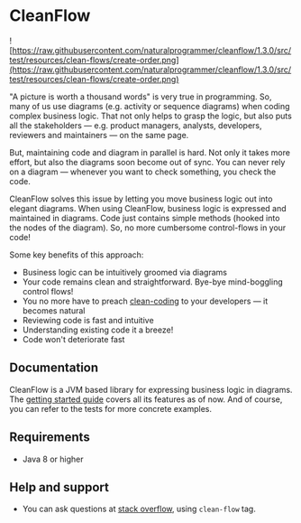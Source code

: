 # CleanFlow

![https://raw.githubusercontent.com/naturalprogrammer/cleanflow/1.3.0/src/test/resources/clean-flows/create-order.png](https://raw.githubusercontent.com/naturalprogrammer/cleanflow/1.3.0/src/test/resources/clean-flows/create-order.png)

"A picture is worth a thousand words" is very true in programming.
So, many of us use diagrams (e.g. activity or sequence diagrams) when coding complex business logic.
That not only helps to grasp the logic, but also puts all the stakeholders —
e.g. product managers, analysts, developers, reviewers and maintainers — on the same page.
 
But, maintaining code and diagram in parallel is hard. Not only it takes more effort,
but also the diagrams soon become out of sync. You can never rely on a
diagram — whenever you want to check something, you check the code.
  
CleanFlow solves this issue by letting you move business logic out into elegant diagrams.
When using CleanFlow, business logic is expressed and maintained in diagrams.
Code just contains simple methods (hooked into the nodes of the diagram).
So, no more cumbersome control-flows in your code!

Some key benefits of this approach:

* Business logic can be intuitively groomed via diagrams 
* Your code remains clean and straightforward. Bye-bye mind-boggling control flows!
* You no more have to preach [clean-coding](https://medium.com/mindorks/how-to-write-clean-code-lessons-learnt-from-the-clean-code-robert-c-martin-9ffc7aef870c)
to your developers — it becomes natural
* Reviewing code is fast and intuitive
* Understanding existing code it a breeze!
* Code won't deteriorate fast

## Documentation

CleanFlow is a JVM based library for expressing business logic in diagrams. The [getting started guide](https://github.com/naturalprogrammer/cleanflow/wiki/Getting-Started-With-CleanFlow)
covers all its features as of now. And of course, you can refer to the tests for more concrete examples.

## Requirements
* Java 8 or higher

## Help and support

* You can ask questions at [stack overflow](https://stackoverflow.com/), using `clean-flow` tag.
